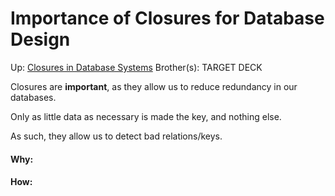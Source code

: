 # Importance of Closures for Database Design

Up: [Closures in Database Systems](closures_in_database_systems)
Brother(s):
TARGET DECK

Closures are **important**, as they allow us to reduce redundancy in our databases.

Only as little data as necessary is made the key, and nothing else.

As such, they allow us to detect bad relations/keys.

































#### Why:
#### How:









